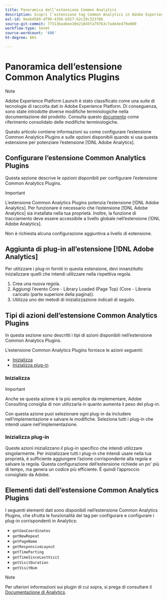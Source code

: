 ```yaml
---
title: Panoramica dell’estensione Common Analytics
description: Scopri l’estensione tag Common Analytics in Adobe Experience Platform.
exl-id: 9eeb4589-df90-4356-b927-b2c29c32370b
source-git-commit: 77313baabee10e21845fa79763c7ade4e479e080
workflow-type: tm+mt
source-wordcount: '406'
ht-degree: 86%

---
```


# Panoramica dell’estensione Common Analytics Plugins

>[!NOTE]
>
>Adobe Experience Platform Launch è stato classificato come una suite di tecnologie di raccolta dati in Adobe Experience Platform. Di conseguenza, sono state introdotte diverse modifiche terminologiche nella documentazione del prodotto. Consulta questo [documento](../../../term-updates.md) come riferimento consolidato delle modifiche terminologiche.

Questo articolo contiene informazioni su come configurare l’estensione Common Analytics Plugins e sulle opzioni disponibili quando si usa questa estensione per potenziare l’estensione [!DNL Adobe Analytics].

## Configurare l’estensione Common Analytics Plugins

Questa sezione descrive le opzioni disponibili per configurare l’estensione Common Analytics Plugins.

>[!IMPORTANT]
>
>L’estensione Common Analytics Plugins potenzia l’estensione [!DNL Adobe Analytics]. Per funzionare è necessario che l’estensione [!DNL Adobe Analytics] sia installata nella tua proprietà. Inoltre, la funzione di tracciamento deve essere accessibile a livello globale nell’estensione [!DNL Adobe Analytics].

Non è richiesta alcuna configurazione aggiuntiva a livello di estensione.

## Aggiunta di plug-in all’estensione [!DNL Adobe Analytics]

Per utilizzare i plug-in forniti in questa estensione, devi innanzitutto inizializzare quelli che intendi utilizzare nella rispettiva regola.

1. Crea una nuova regola.
1. Aggiungi l’evento Core - Library Loaded (Page Top) (Core - Libreria caricato (parte superiore della pagina)).
1. Utilizza uno dei metodi di inizializzazione indicati di seguito.

## Tipi di azioni dell’estensione Common Analytics Plugins

In questa sezione sono descritti i tipi di azioni disponibili nell’estensione Common Analytics Plugins.

L’estensione Common Analytics Plugins fornisce le azioni seguenti:

* [Inizializza](#initialize)
* [Inizializza plug-in](#initialize-plugin)

### Inizializza

>[!IMPORTANT]
>
>Anche se questa azione è la più semplice da implementare, Adobe Consulting consiglia di non utilizzarla in quanto aumenta il peso del plug-in.

Con questa azione puoi selezionare ogni plug-in da includere nell’implementazione e salvare le modifiche. Seleziona tutti i plug-in che intendi usare nell’implementazione.

### Inizializza plug-in

Queste azioni inizializzano il plug-in specifico che intendi utilizzare singolarmente. Per inizializzare tutti i plug-in che intendi usare nella tua proprietà, è sufficiente aggiungere l’azione corrispondente alla regola e salvare la regola. Questa configurazione dell’estensione richiede un po&#39; più di tempo, ma genera un codice più efficiente. È quindi l’approccio consigliato da Adobe.

## Elementi dati dell’estensione Common Analytics Plugins

I seguenti elementi dati sono disponibili nell’estensione Common Analytics Plugins, che sfrutta le funzionalità dei tag per configurare e configurare i plug-in corrispondenti in Analytics:

* `getGeoCoordinates`
* `getNewRepeat`
* `getPageName`
* `getResponsiveLayout`
* `getTimeParting`
* `getTimeSinceLastVisit`
* `getVisitDuration`
* `getVisitNum`

>[!NOTE]
>
>Per ulteriori informazioni sui plugin di cui sopra, si prega di consultare il [Documentazione di Analytics](https://experienceleague.adobe.com/docs/analytics/implementation/vars/plugins/impl-plugins.html?lang=it).
